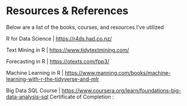 # Resources & References
Below are a list of the books, courses, and resources I've utilized 

R for Data Science    | https://r4ds.had.co.nz/

Text Mining in R      | https://www.tidytextmining.com/

Forecasting in R      | https://otexts.com/fpp3/

Machine Learning in R | https://www.manning.com/books/machine-learning-with-r-the-tidyverse-and-mlr

Big Data SQL Course   | https://www.coursera.org/learn/foundations-big-data-analysis-sql
Certificate of Completion : 


